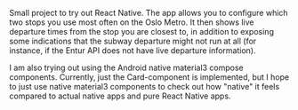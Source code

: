 Small project to try out React Native. The app allows you to configure which two stops you use most often on the Oslo Metro. It then shows live departure times from the stop you are closest to, in addition to exposing some indications that the subway departure might not run at all (for instance, if the Entur API does not have live departure information).

I am also trying out using the Android native material3 compose components. Currently, just the Card-component is implemented, but I hope to just use native material3 components to check out how "native" it feels compared to actual native apps and pure React Native apps.
